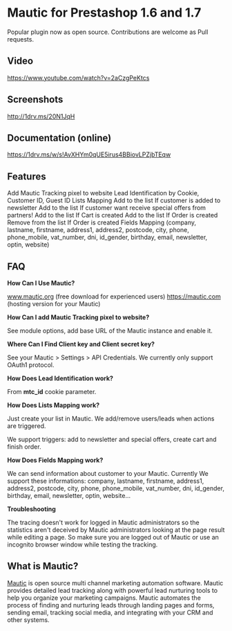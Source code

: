 Mautic for Prestashop 1.6 and 1.7
=====================
Popular plugin now as open source. 
Contributions are welcome as Pull requests.

Video
-----

https://www.youtube.com/watch?v=2aCzgPeKtcs 

Screenshots
-----------

http://1drv.ms/20N1JqH

Documentation (online)
----------------------

https://1drv.ms/w/s!AvXHYm0qUE5irus4BBiovLPZjbTEqw

Features
--------

Add Mautic Tracking pixel to website
Lead Identification by Cookie, Customer ID, Guest ID
Lists Mapping
Add to the list If customer is added to newsletter
Add to the list If customer want receive special offers from partners!
Add to the list If Cart is created
Add to the list If Order is created
Remove from the list If Order is created
Fields Mapping (company, lastname, firstname, address1, address2, postcode, city, phone, phone_mobile, vat_number, dni, id_gender, birthday, email, newsletter, optin, website)


FAQ
---

**How Can I Use Mautic?**

www.mautic.org (free download for experienced users)
https://mautic.com (hosting version for your Mautic)


**How Can I add Mautic Tracking pixel to website?**

See module options, add base URL of the Mautic instance and enable it.

**Where Can I Find Client key and Client secret key?**

See your Mautic > Settings > API Credentials. 
We currently only support OAuth1 protocol.

**How Does Lead Identification work?**

From **mtc_id** cookie parameter.

**How Does Lists Mapping work?**

Just create your list in Mautic. We add/remove users/leads when actions are triggered.

We support triggers: add to newsletter and special offers, create cart and finish order.

**How Does Fields Mapping work?**

We can send information about customer to your Mautic. Currently We support these informations: company, lastname, firstname, address1, address2, postcode, city, phone, phone_mobile, vat_number, dni, id_gender, birthday, email, newsletter, optin, website…

**Troubleshooting**

The tracing doesn't work for logged in Mautic administrators so the statistics aren't deceived by Mautic administrators looking at the page result while editing a page. So make sure you are logged out of Mautic or use an incognito browser window while testing the tracking.

What  is Mautic?
------------------------

[Mautic](https://www.mautic.org/) is open source multi channel marketing automation software. Mautic provides detailed lead tracking along with powerful lead nurturing tools to help you organize your marketing campaigns. Mautic automates the process of finding and nurturing leads through landing pages and forms, sending email, tracking social media, and integrating with your CRM and other systems.
